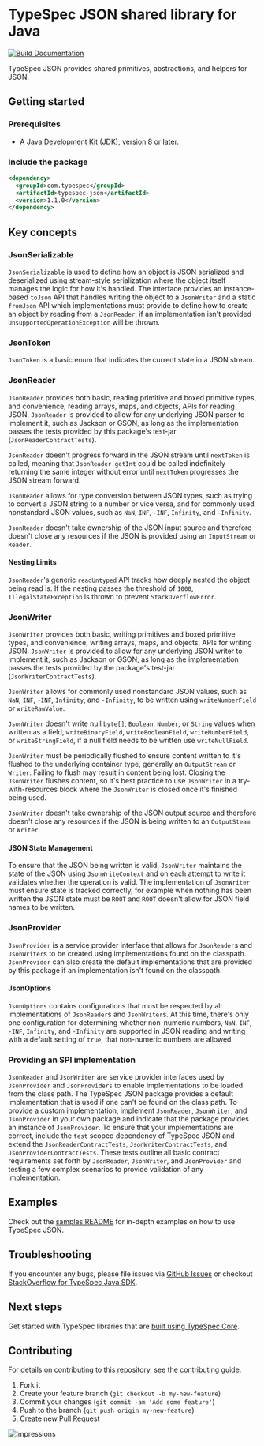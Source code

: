 # TypeSpec JSON shared library for Java

[![Build Documentation](https://img.shields.io/badge/documentation-published-blue.svg)](https://TypeSpec.github.io/typespec-sdk-for-java)

TypeSpec JSON provides shared primitives, abstractions, and helpers for JSON.

## Getting started

### Prerequisites

- A [Java Development Kit (JDK)][jdk_link], version 8 or later.

### Include the package

[//]: # ({x-version-update-start;com.typespec:typespec-json;current})
```xml
<dependency>
  <groupId>com.typespec</groupId>
  <artifactId>typespec-json</artifactId>
  <version>1.1.0</version>
</dependency>
```
[//]: # ({x-version-update-end})

## Key concepts

### JsonSerializable

`JsonSerializable` is used to define how an object is JSON serialized and deserialized using stream-style serialization
where the object itself manages the logic for how it's handled. The interface provides an instance-based `toJson` API 
that handles writing the object to a `JsonWriter` and a static `fromJson` API which implementations must provide to 
define how to create an object by reading from a `JsonReader`, if an implementation isn't provided 
`UnsupportedOperationException` will be thrown.

### JsonToken

`JsonToken` is a basic enum that indicates the current state in a JSON stream.

### JsonReader

`JsonReader` provides both basic, reading primitive and boxed primitive types, and convenience, reading arrays, maps,
and objects, APIs for reading JSON. `JsonReader` is provided to allow for any underlying JSON parser to implement it,
such as Jackson or GSON, as long as the implementation passes the tests provided by this package's test-jar 
(`JsonReaderContractTests`).

`JsonReader` doesn't progress forward in the JSON stream until `nextToken` is called, meaning that `JsonReader.getInt`
could be called indefinitely returning the same integer without error until `nextToken` progresses the JSON stream 
forward.

`JsonReader` allows for type conversion between JSON types, such as trying to convert a JSON string to a number or vice
versa, and for commonly used nonstandard JSON values, such as `NaN`, `INF`, `-INF`, `Infinity`, and `-Infinity`.

`JsonReader` doesn't take ownership of the JSON input source and therefore doesn't close any resources if the JSON is 
provided using an `InputStream` or `Reader`.

#### Nesting Limits

`JsonReader`'s generic `readUntyped` API tracks how deeply nested the object being read is. If the nesting passes the 
threshold of `1000`, `IllegalStateException` is thrown to prevent `StackOverflowError`.

### JsonWriter

`JsonWriter` provides both basic, writing primitives and boxed primitive types, and convenience, writing arrays, maps,
and objects, APIs for writing JSON. `JsonWriter` is provided to allow for any underlying JSON writer to implement it,
such as Jackson or GSON, as long as the implementation passes the tests provided by the package's test-jar
(`JsonWriterContractTests`).

`JsonWriter` allows for commonly used nonstandard JSON values, such as `NaN`, `INF`, `-INF`, `Infinity`, and 
`-Infinity`, to be written using `writeNumberField` or `writeRawValue`.

`JsonWriter` doesn't write null `byte[]`, `Boolean`, `Number`, or `String` values when written as a field, 
`writeBinaryField`, `writeBooleanField`, `writeNumberField`, or `writeStringField`, if a null field needs to be written
use `writeNullField`.

`JsonWriter` must be periodically flushed to ensure content written to it's flushed to the underlying container type,
generally an `OutputStream` or `Writer`. Failing to flush may result in content being lost. Closing the `JsonWriter`
flushes content, so it's best practice to use `JsonWriter` in a try-with-resources block where the `JsonWriter` is 
closed once it's finished being used.

`JsonWriter` doesn't take ownership of the JSON output source and therefore doesn't close any resources if the JSON is
being written to an `OutputSteam` or `Writer`.

#### JSON State Management

To ensure that the JSON being written is valid, `JsonWriter` maintains the state of the JSON using `JsonWriteContext`
and on each attempt to write it validates whether the operation is valid. The implementation of `JsonWriter` must
ensure state is tracked correctly, for example when nothing has been written the JSON state must be `ROOT` and `ROOT`
doesn't allow for JSON field names to be written.

### JsonProvider

`JsonProvider` is a service provider interface that allows for `JsonReader`s and `JsonWriter`s to be created using
implementations found on the classpath. `JsonProvider` can also create the default implementations that are provided
by this package if an implementation isn't found on the classpath.

#### JsonOptions

`JsonOptions` contains configurations that must be respected by all implementations of `JsonReader`s and `JsonWriter`s. 
At this time, there's only one configuration for determining whether non-numeric numbers, `NaN`, `INF`, `-INF`, `Infinity`, 
and `-Infinity` are supported in JSON reading and writing with a default setting of `true`, that non-numeric numbers 
are allowed.

### Providing an SPI implementation

`JsonReader` and `JsonWriter` are service provider interfaces used by `JsonProvider` and `JsonProviders` to enable
implementations to be loaded from the class path. The TypeSpec JSON package provides a default implementation that is
used if one can't be found on the class path. To provide a custom implementation, implement `JsonReader`, `JsonWriter`,
and `JsonProvider` in your own package and indicate that the package provides an instance of `JsonProvider`. To ensure
that your implementations are correct, include the `test` scoped dependency of TypeSpec JSON and extend the
`JsonReaderContractTests`, `JsonWriterContractTests`, and `JsonProviderContractTests`. These tests outline all basic
contract requirements set forth by `JsonReader`, `JsonWriter`, and `JsonProvider` and testing a few complex scenarios 
to provide validation of any implementation.

## Examples

Check out the [samples README][samples_readme] for in-depth examples on how to use TypeSpec JSON.

## Troubleshooting

If you encounter any bugs, please file issues via [GitHub Issues](https://github.com/TypeSpec/typespec-sdk-for-java/issues/new/choose)
or checkout [StackOverflow for TypeSpec Java SDK](https://stackoverflow.com/questions/tagged/typespec-java-sdk).

## Next steps

Get started with TypeSpec libraries that are [built using TypeSpec Core](https://TypeSpec.github.io/typespec-sdk/releases/latest/#java).

## Contributing

For details on contributing to this repository, see the [contributing guide](https://github.com/TypeSpec/typespec-sdk-for-java/blob/main/CONTRIBUTING.md).

1. Fork it
2. Create your feature branch (`git checkout -b my-new-feature`)
3. Commit your changes (`git commit -am 'Add some feature'`)
4. Push to the branch (`git push origin my-new-feature`)
5. Create new Pull Request

<!-- links -->
[jdk_link]: https://docs.microsoft.com/java/TypeSpec/jdk/?view=typespec-java-stable
[samples_readme]: https://github.com/TypeSpec/typespec-sdk-for-java/blob/8517f855a79ea23dce94397c58e4368738016fc4/sdk/core/typespec-json/src/samples/README.md

![Impressions](https://typespec-sdk-impressions.TypeSpecwebsites.net/api/impressions/typespec-sdk-for-java%2Fsdk%2Fcore%2Ftypespec-json%2FREADME.png)
